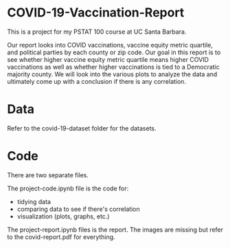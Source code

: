 # COVID-19-Vaccination-Report
This is a project for my PSTAT 100 course at UC Santa Barbara.

Our report looks into COVID vaccinations, vaccine equity metric quartile, and political parties by each county or zip code. Our goal in this report is to see whether higher vaccine equity metric quartile means higher COVID vaccinations as well as whether higher vaccinations is tied to a Democratic majority county. We will look into the various plots to analyze the data and ultimately come up with a conclusion if there is any correlation.

# Data
Refer to the covid-19-dataset folder for the datasets.

# Code
There are two separate files. 

The project-code.ipynb file is the code for:
- tidying data
- comparing data to see if there's correlation
- visualization (plots, graphs, etc.)

The project-report.ipynb files is the report. The images are missing but refer to the covid-report.pdf for everything.

